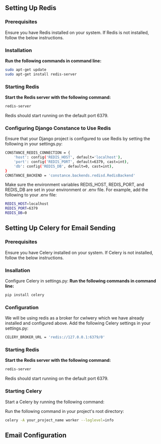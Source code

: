 ## Setting Up Redis

### Prerequisites

Ensure you have Redis installed on your system. If Redis is not installed, follow the below instructions.

### Installation

**Run the following commands in command line:**

```bash
sudo apt-get update
sudo apt-get install redis-server
```

### Starting Redis

**Start the Redis server with the following command:**

```bash
redis-server
```
Redis should start running on the default port 6379.

### Configuring Django Constance to Use Redis
Ensure that your Django project is configured to use Redis by setting the following in your settings.py:

```bash
CONSTANCE_REDIS_CONNECTION = {
    'host': config('REDIS_HOST', default='localhost'),
    'port': config('REDIS_PORT', default=6379, cast=int),
    'db': config('REDIS_DB', default=0, cast=int),
}
CONSTANCE_BACKEND = 'constance.backends.redisd.RedisBackend'
```

Make sure the environment variables REDIS_HOST, REDIS_PORT, and REDIS_DB are set in your environment or .env file. For example, add the following to your .env file:

```bash
REDIS_HOST=localhost
REDIS_PORT=6379
REDIS_DB=0
```

## Setting Up Celery for Email Sending

### Prerequisites
Ensure you have Celery installed on your system. If Celery is not installed, follow the below instructions.

### Insallation

Configure Celery in settings.py:
**Run the following commands in command line:**

```bash
pip install celery
```
### Configuration
We will be using redis as a broker for cwlwery which we have already installed and configured above.
Add the following Celery settings in your settings.py:
```bash
CELERY_BROKER_URL = 'redis://127.0.0.1:6379/0'
```
### Starting Redis

**Start the Redis server with the following command:**

```bash
redis-server
```
Redis should start running on the default port 6379.
### Starting Celery

Start a Celery  by running the following command:

Run the following command in your project's root directory:

```bash
celery -A your_project_name worker --loglevel=info
```

## Email Configuration
